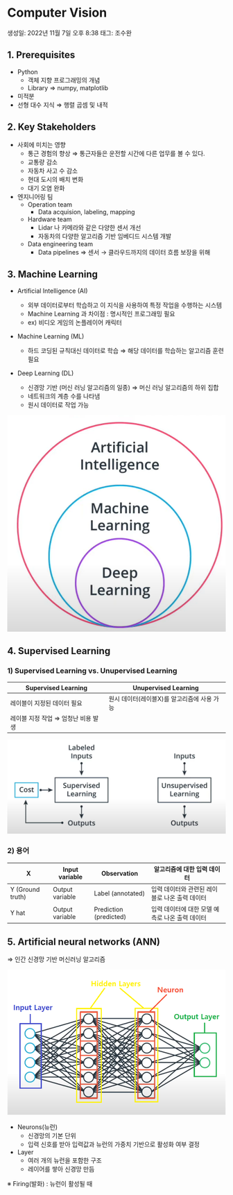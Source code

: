# Computer Vision

생성일: 2022년 11월 7일 오후 8:38
태그: 조수완

## 1. ****Prerequisites****

- Python
    - 객체 지향 프로그래밍의 개념
    - Library ⇒ numpy, matplotlib
- 미적분
- 선형 대수 지식 ⇒ 행렬 곱셈 및 내적

## 2. Key Stakeholders

- 사회에 미치는 영향
    - 통근 경험의 향상 ⇒ 통근자들은 운전할 시간에 다른 업무를 볼 수 있다.
    - 교통량 감소
    - 자동차 사고 수 감소
    - 현대 도시의 배치 변화
    - 대기 오염 완화
- 엔지니어링 팀
    - Operation team
        - Data acquision, labeling, mapping
    - Hardware team
        - Lidar 나 카메라와 같은 다양한 센서 개선
        - 자동차의 다양한 알고리즘 기반 임베디드 시스템 개발
    - Data engineering team
        - Data pipelines ⇒ 센서 → 클라우드까지의 데이터 흐름 보장을 위해

## 3. Machine Learning

- Artificial Intelligence (AI)
    - 외부 데이터로부터 학습하고 이 지식을 사용하여 특정 작업을 수행하는 시스템
    - Machine Learning 과 차이점 : 명시적인 프로그래밍 필요
    - ex) 비디오 게임의 논플레이어 캐릭터

- Machine Learning (ML)
    - 하드 코딩된 규칙대신 데이터로 학습 ⇒ 해당 데이터를 학습하는 알고리즘 훈련 필요
- Deep Learning (DL)
    - 신경망 기반 (머신 러닝 알고리즘의 일종) ⇒ 머신 러닝 알고리즘의 하위 집합
    - 네트워크의 계층 수를 나타냄
    - 원시 데이터로 작업 가능

![Untitled](Computer_Vision_1/Untitled.png)

## 4. ****Supervised Learning****

### 1) ****Supervised Learning vs. Unupervised Learning****

| Supervised Learning | Unupervised Learning |
| --- | --- |
| 레이블이 지정된 데이터 필요 | 원시 데이터(레이블X)를 알고리즘에 사용 가능 |
| 레이블 지정 작업 ⇒ 엄청난 비용 발생 |  |

![Untitled](Computer_Vision_1/Untitled%201.png)

### 2) 용어

| X | Input variable | Observation | 알고리즘에 대한 입력 데이터 |
| --- | --- | --- | --- |
| Y (Ground truth) | Output variable | Label (annotated) | 입력 데이터와 관련된 레이블로 나온 출력 데이터 |
| Y hat | Output variable | Prediction (predicted) | 입력 데이터에 대한 모델 예측로 나온 출력 데이터 |

## 5. **Artificial neural networks (ANN)**

⇒ 인간 신경망 기반 머신러닝 알고리즘

![Untitled](Computer_Vision_1/Untitled%202.png)

- Neurons(뉴런)
    - 신경망의 기본 단위
    - 입력 신호를 받아 입력값과 뉴런의 가중치 기반으로 활성화 여부 결정
- Layer
    - 여러 개의 뉴런을 포함한 구조
    - 레이어를 쌓아 신경망 만듬

※ Firing(발화) : 뉴런이 활성될 때